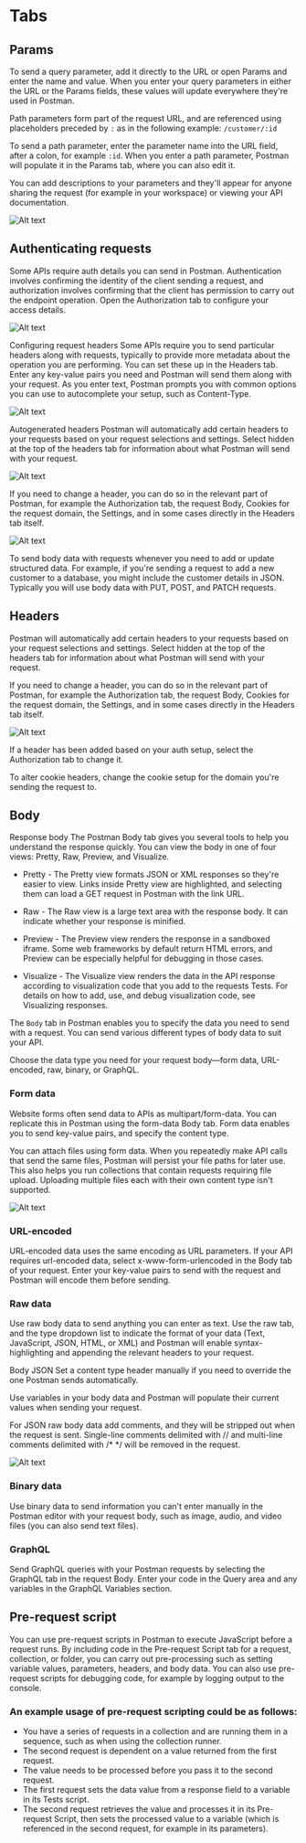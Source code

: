 # Tabs


## Params

To send a query parameter, add it directly to the URL or open Params and enter the name and value. When you enter your query parameters in either the URL or the Params fields, these values will update everywhere they're used in Postman.

Path parameters form part of the request URL, and are referenced using placeholders preceded by ` : ` as in the following example: `/customer/:id`

To send a path parameter, enter the parameter name into the URL field, after a colon, for example `:id`. When you enter a path parameter, Postman will populate it in the Params tab, where you can also edit it.



You can add descriptions to your parameters and they'll appear for anyone sharing the request (for example in your workspace) or viewing your API documentation.

![Alt text](image-11.png)


## Authenticating requests

Some APIs require auth details you can send in Postman. Authentication involves confirming the identity of the client sending a request, and authorization involves confirming that the client has permission to carry out the endpoint operation. Open the Authorization tab to configure your access details.

![Alt text](image-5.png)

Configuring request headers
Some APIs require you to send particular headers along with requests, typically to provide more metadata about the operation you are performing. You can set these up in the Headers tab. Enter any key-value pairs you need and Postman will send them along with your request. As you enter text, Postman prompts you with common options you can use to autocomplete your setup, such as Content-Type.


![Alt text](image-6.png)


Autogenerated headers
Postman will automatically add certain headers to your requests based on your request selections and settings. Select hidden at the top of the headers tab for information about what Postman will send with your request.

![Alt text](image-7.png)

If you need to change a header, you can do so in the relevant part of Postman, for example the Authorization tab, the request Body, Cookies for the request domain, the Settings, and in some cases directly in the Headers tab itself.

![Alt text](image-8.png)



To send body data with requests whenever you need to add or update structured data. For example, if you're sending a request to add a new customer to a database, you might include the customer details in JSON. Typically you will use body data with PUT, POST, and PATCH requests.

## Headers

Postman will automatically add certain headers to your requests based on your request selections and settings. Select hidden at the top of the headers tab for information about what Postman will send with your request.

If you need to change a header, you can do so in the relevant part of Postman, for example the Authorization tab, the request Body, Cookies for the request domain, the Settings, and in some cases directly in the Headers tab itself.

![Alt text](image-12.png)

If a header has been added based on your auth setup, select the Authorization tab to change it.

To alter cookie headers, change the cookie setup for the domain you're sending the request to.


## Body
Response body
The Postman Body tab gives you several tools to help you understand the response quickly. You can view the body in one of four views: Pretty, Raw, Preview, and Visualize.


- Pretty -
The Pretty view formats JSON or XML responses so they're easier to view. Links inside Pretty view are highlighted, and selecting them can load a GET request in Postman with the link URL.

- Raw -
The Raw view is a large text area with the response body. It can indicate whether your response is minified.

- Preview -
The Preview view renders the response in a sandboxed iframe. Some web frameworks by default return HTML errors, and Preview can be especially helpful for debugging in those cases.

- Visualize -
The Visualize view renders the data in the API response according to visualization code that you add to the requests Tests. For details on how to add, use, and debug visualization code, see Visualizing responses.

The `Body` tab in Postman enables you to specify the data you need to send with a request. You can send various different types of body data to suit your API.

Choose the data type you need for your request body—form data, URL-encoded, raw, binary, or GraphQL.

### Form data
Website forms often send data to APIs as multipart/form-data. You can replicate this in Postman using the form-data Body tab. Form data enables you to send key-value pairs, and specify the content type.


You can attach files using form data. When you repeatedly make API calls that send the same files, Postman will persist your file paths for later use. This also helps you run collections that contain requests requiring file upload. Uploading multiple files each with their own content type isn't supported.

![Alt text](image-9.png)


### URL-encoded
URL-encoded data uses the same encoding as URL parameters. If your API requires url-encoded data, select x-www-form-urlencoded in the Body tab of your request. Enter your key-value pairs to send with the request and Postman will encode them before sending.


### Raw data
Use raw body data to send anything you can enter as text. Use the raw tab, and the type dropdown list to indicate the format of your data (Text, JavaScript, JSON, HTML, or XML) and Postman will enable syntax-highlighting and appending the relevant headers to your request.

Body JSON
Set a content type header manually if you need to override the one Postman sends automatically.

Use variables in your body data and Postman will populate their current values when sending your request.

For JSON raw body data add comments, and they will be stripped out when the request is sent. Single-line comments delimited with // and multi-line comments delimited with /* */ will be removed in the request.

![Alt text](image-10.png)

### Binary data
Use binary data to send information you can't enter manually in the Postman editor with your request body, such as image, audio, and video files (you can also send text files).

### GraphQL
Send GraphQL queries with your Postman requests by selecting the GraphQL tab in the request Body. Enter your code in the Query area and any variables in the GraphQL Variables section.

## Pre-request script

You can use pre-request scripts in Postman to execute JavaScript before a request runs. By including code in the Pre-request Script tab for a request, collection, or folder, you can carry out pre-processing such as setting variable values, parameters, headers, and body data. You can also use pre-request scripts for debugging code, for example by logging output to the console.

### An example usage of pre-request scripting could be as follows:

- You have a series of requests in a collection and are running them in a sequence, such as when using the collection runner.
- The second request is dependent on a value returned from the first request.
- The value needs to be processed before you pass it to the second request.
- The first request sets the data value from a response field to a variable in its Tests script.
- The second request retrieves the value and processes it in its Pre-request Script, then sets the processed value to a variable (which is referenced in the second request, for example in its parameters).










